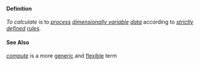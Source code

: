 #### Definition

*To calculate* is to *[process](https://github.com/gcassel/Modular-Organization-Terminology/blob/master/terms/process.md) [dimensionally variable](https://github.com/gcassel/Modular-Organization-Terminology/blob/master/compound-terms/dimensional-variable.md) [data](https://github.com/gcassel/Modular-Organization-Terminology/blob/master/terms/data.md)* according to *[strictly](https://github.com/gcassel/Modular-Organization-Terminology/blob/master/terms/strict.md) [defined](https://github.com/gcassel/Modular-Organization-Terminology/blob/master/terms/define.md) [rules](https://github.com/gcassel/Modular-Organization-Terminology/blob/master/terms/rule.md)*.  
		
#### See Also

*[compute](https://github.com/gcassel/Modular-Organization-Terminology/blob/master/terms/compute.md)* is a more [generic](https://github.com/gcassel/Modular-Organization-Terminology/blob/master/terms/generic.md) and [flexible](https://github.com/gcassel/Modular-Organization-Terminology/blob/master/terms/flexible.md) term
